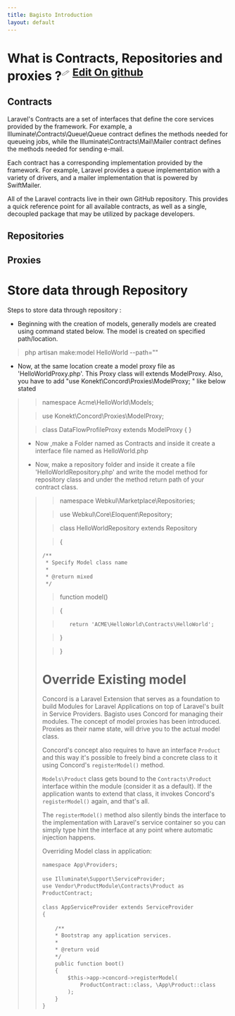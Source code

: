 ```yaml
---
title: Bagisto Introduction
layout: default
---
```

# What is Contracts, Repositories and proxies ?<a id="#detail"></a><sup><img src="/docs/assets/images/Icon-Pencil-Large.svg" width="19px" height="13px"/> <a class="nav-link" href="https://github.com/bagisto/bagisto-docs">Edit On github</a></sup>

## Contracts

Laravel's Contracts are a set of interfaces that define the core services provided by the framework. For example, a Illuminate\Contracts\Queue\Queue contract defines the methods needed for queueing jobs, while the Illuminate\Contracts\Mail\Mailer contract defines the methods needed for sending e-mail.

Each contract has a corresponding implementation provided by the framework. For example, Laravel provides a queue implementation with a variety of drivers, and a mailer implementation that is powered by SwiftMailer.

All of the Laravel contracts live in their own GitHub repository. This provides a quick reference point for all available contracts, as well as a single, decoupled package that may be utilized by package developers.

## Repositories


## Proxies


# Store data through Repository <a id="store-data-through-repository"></a>

 Steps to store data through repository :

* Beginning with the creation of models, generally models are created using command stated below. The model is created on specified path/location.

>php artisan make:model HelloWorld --path=""

* Now, at the same location create a model proxy file as 'HelloWorldProxy.php'. This Proxy class will extends  ModelProxy. Also, you have to add "use Konekt\Concord\Proxies\ModelProxy; " like below stated

><?php

>namespace Acme\HelloWorld\Models;

>use Konekt\Concord\Proxies\ModelProxy;

>class DataFlowProfileProxy extends ModelProxy
>{
>}

* Now ,make a Folder named as Contracts and inside it create a interface file named as HelloWorld.php

* Now, make a repository folder and inside it create a file 'HelloWorldRepository.php' and
write the model method for repository class and under the method return path of your contract class.

><?php

>namespace Webkul\Marketplace\Repositories;

>use Webkul\Core\Eloquent\Repository;


>class HelloWorldRepository extends Repository

>{

    /**
     * Specify Model class name
     *
     * @return mixed
     */
>    function model()

>    {

>        return 'ACME\HelloWorld\Contracts\HelloWorld';

>    }

>}


# Override Existing model <a id="override-existing-model"></a>


Concord is a Laravel Extension that serves as a foundation to build Modules for Laravel Applications on top of Laravel's built in Service Providers. Bagisto uses Concord for managing their modules. The concept of model proxies has been introduced. Proxies as their name state, will drive you to the actual model class.

Concord's concept also requires to have an interface `Product` and this way it's possible to freely bind a concrete class to it using Concord's `registerModel()` method.

`Models\Product` class gets bound to the `Contracts\Product` interface within the module (consider it as a default). If the application wants to extend that class, it invokes Concord's `registerModel()` again, and that's all.

The `registerModel()` method also silently binds the interface to the implementation with Laravel's service container so you can simply type hint the interface at any point where automatic injection happens.

Overriding Model class in application:


    namespace App\Providers;

    use Illuminate\Support\ServiceProvider;
    use Vendor\ProductModule\Contracts\Product as ProductContract;

    class AppServiceProvider extends ServiceProvider
    {

        /**
        * Bootstrap any application services.
        *
        * @return void
        */
        public function boot()
        {
            $this->app->concord->registerModel(
                ProductContract::class, \App\Product::class
            );
        }
    }